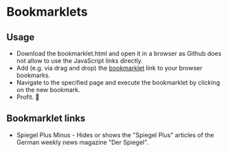 # Bookmarklets

## Usage

- Download the bookmarklet.html and open it in a browser as Github does not allow to use the JavaScript links directly.
- Add (e.g. via drag and drop) the [bookmarklet](https://en.wikipedia.org/wiki/Bookmarklet) link to your browser bookmarks.
- Navigate to the specified page and execute the bookmarklet by clicking on the new bookmark.
- Profit. 🙌

## Bookmarklet links

- Spiegel Plus Minus - Hides or shows the "Spiegel Plus" articles of the German weekly news magazine "Der Spiegel".
